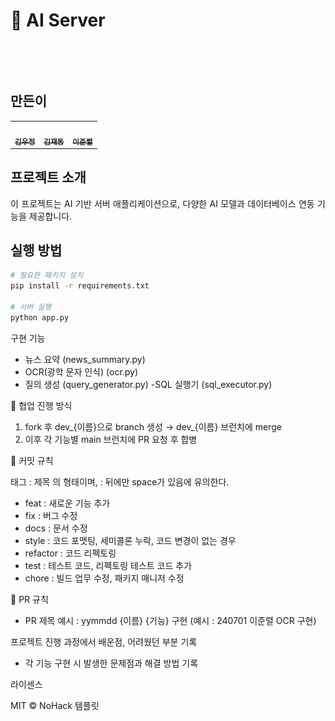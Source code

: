 # 🤖 AI Server

<p align="center">
<br>

[//]: # (<img alt="image" src="img.png">)
<br>
</p>

## 만든이
<table>
<tbody>
<tr>
<td align="center"><a href="https://github.com/pq5910"><img src="https://avatars.githubusercontent.com/u/81617589?v=4" width="100px;" alt=""/><br /><sub><b> 김우정 </b></sub></a><br /></td>
<td align="center"><a href="https://github.com/testjd1"><img src="https://avatars.githubusercontent.com/u/87185470?v=4" width="100px;" alt=""/><br /><sub><b> 김재동 </b></sub></a><br /></td>
<td align="center"><a href="https://github.com/lee-JunR"><img src="https://avatars.githubusercontent.com/u/68640939?v=4" width="100px;" alt=""/><br /><sub><b> 이준렬 </b></sub></a><br /></td>
</tr>
</tbody>
</table>

## 프로젝트 소개

<p align="justify">
이 프로젝트는 AI 기반 서버 애플리케이션으로, 다양한 AI 모델과 데이터베이스 연동 기능을 제공합니다.
</p>

## 실행 방법

```bash
# 필요한 패키지 설치
pip install -r requirements.txt

# 서버 실행
python app.py
```
구현 기능

- 뉴스 요약 (news_summary.py)
- OCR(광학 문자 인식) (ocr.py)
- 질의 생성 (query_generator.py)
-SQL 실행기 (sql_executor.py)

👥 협업 진행 방식

1. fork 후 dev_{이름}으로 branch 생성 → dev_{이름} 브런치에 merge
2.	이후 각 기능별 main 브런치에 PR 요청 후 합병

🥄 커밋 규칙

태그 : 제목 의 형태이며, : 뒤에만 space가 있음에 유의한다.

- feat : 새로운 기능 추가
- fix : 버그 수정
- docs : 문서 수정
- style : 코드 포맷팅, 세미콜론 누락, 코드 변경이 없는 경우
- refactor : 코드 리펙토링
- test : 테스트 코드, 리펙토링 테스트 코드 추가
- chore : 빌드 업무 수정, 패키지 매니저 수정

🍴 PR 규칙

- PR 제목
예시 : yymmdd {이름} {기능} 구현 (예시 : 240701 이준렬 OCR 구현)

프로젝트 진행 과정에서 배운점, 어려웠던 부분 기록

- 각 기능 구현 시 발생한 문제점과 해결 방법 기록

라이센스

MIT © NoHack 템플릿
